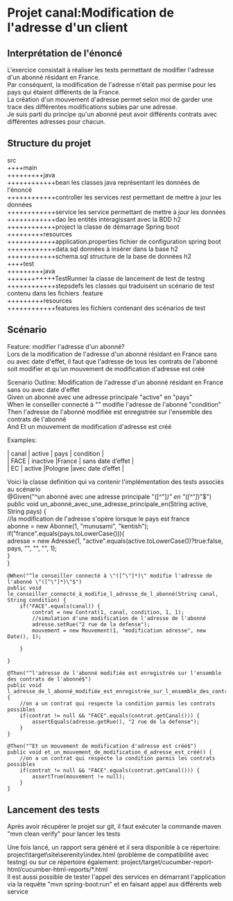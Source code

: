 # Projet canal:Modification de l'adresse d'un client
 
## Interprétation de l'énoncé
L'exercice consistait à réaliser les tests permettant de modifier l'adresse d'un abonné résidant en France.  
Par conséquent, la modification de l'adresse n'était pas permise pour les pays qui étaient différents de la France.  
La création d'un mouvement d'adresse permet selon moi de garder une trace des différentes modifications subies par une adresse.  
Je suis parti du principe qu'un abonné peut avoir différents contrats avec différentes adresses pour chacun.    

## Structure du projet
src  
++++main  
+++++++++java  
++++++++++++bean       les classes java représentant les données de l'énoncé  
++++++++++++controller les services rest permettant de mettre à jour les données  
++++++++++++service    les service permettant de mettre à jour les données  
++++++++++++dao        les entités interagissant avec la BDD h2  
++++++++++++project    la classe de démarrage Spring boot  
+++++++++resources  
++++++++++++application.properties  fichier de configuration spring boot  
++++++++++++data.sql                données à insérer dans la base h2  
++++++++++++schema.sql              structure de la base de données h2  
++++test  
+++++++++java  
++++++++++++TestRunner     la classe de lancement de test de testng  
++++++++++++stepsdefs      les classes qui traduisent un scénario de test contenu dans les fichiers .feature  
+++++++++resources  
++++++++++++features       les fichiers contenant des scénarios de test  
			
## Scénario

Feature: modifier l'adresse d'un abonné?  
Lors de la modification de l'adresse d'un abonné résidant en France sans ou avec date d'effet, il faut que l'adresse de tous les contrats de l'abonné soit modifier et qu'un mouvement de modification d'adresse est créé  

Scenario Outline: Modification de l'adresse d'un abonné résidant en France sans ou avec date d'effet  
Given un abonné avec une adresse principale "active" en "pays"  
When le conseiller connecté à "<canal>" modifie l'adresse de l'abonné "condition"  
Then l'adresse de l'abonné modifiée est enregistrée sur l'ensemble des contrats de l'abonné  
And Et un mouvement de modification d'adresse est créé  
	

Examples:  

| canal | active   | pays   | condition         |  
| FACE  | inactive |France  | sans date d’effet |  
| EC    | active   |Pologne |avec date d’effet 	|  

Voici la classe definition qui va contenir l'implémentation des tests associés au scénario  
@Given("^un abonné avec une adresse principale \"([^\"]*)\" en \"([^\"]*)\"$")  
	public void un_abonné_avec_une_adresse_principale_en(String active, String pays) {  
		//la modification de l'adresse s'opère lorsque le pays est france  
		abonne = new Abonne(1, "munusami", "kentish");  
		if("france".equals(pays.toLowerCase())){  
			adresse = new Adresse(1, "active".equals(active.toLowerCase())?true:false, pays, "", "", "", 1);  
		}  
	}  

	@When("^le conseiller connecté à \"([^\"]*)\" modifie l'adresse de l'abonné \"([^\"]*)\"$")  
	public void le_conseiller_connecté_à_modifie_l_adresse_de_l_abonné(String canal, String condition) {  
		if("FACE".equals(canal)) {  
			contrat = new Contrat(1, canal, condition, 1, 1);  
			//simulation d'une modification de l'adresse de l'abonné  
			adresse.setRue("2 rue de la defense");  
			mouvement = new Mouvement(1, "modification adresse", new Date(), 1);  
			
		}  
	    
	}  

	@Then("^l'adresse de l'abonné modifiée est enregistrée sur l'ensemble des contrats de l'abonné$")  
	public void l_adresse_de_l_abonné_modifiée_est_enregistrée_sur_l_ensemble_des_contrats_de_l_abonné() {  
		//on a un contrat qui respecte la condition parmis les contrats possibles  
		if(contrat != null && "FACE".equals(contrat.getCanal())) {  
			assertEquals(adresse.getRue(), "2 rue de la defense");  
		}  
	}  

	@Then("^Et un mouvement de modification d'adresse est créé$")  
	public void et_un_mouvement_de_modification_d_adresse_est_créé() {  
		//on a un contrat qui respecte la condition parmis les contrats possibles  
		if(contrat != null && "FACE".equals(contrat.getCanal())) {  
			assertTrue(mouvement != null);  
		}  
	}  

## Lancement des tests
Après avoir récupérer le projet sur git, il faut exécuter la commande maven "mvn clean verify" pour lancer les tests  

Une fois lancé, un rapport sera généré et il sera disponible à ce répertoire: project\target\site\serenity\index.html (problème de compatibilité avec testng) ou sur ce répertoire également: project/target/cucumber-report-html/cucumber-html-reports/*.html  
Il est aussi possible de tester l'appel des services en démarrant l'application via la requête "mvn spring-boot:run" et en faisant appel aux différents web service  
